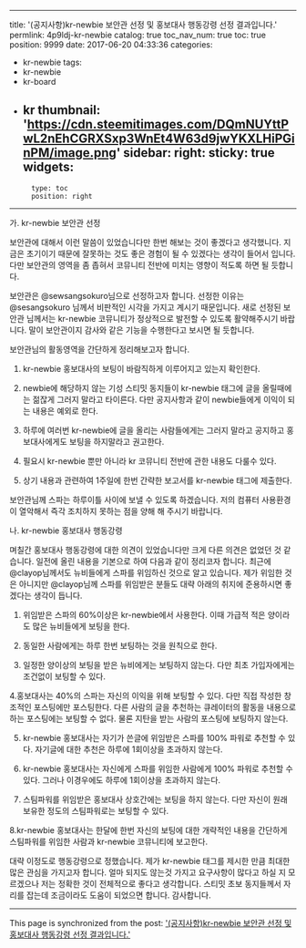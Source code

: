 
---
title: '(공지사항)kr-newbie 보안관 선정 및 홍보대사 행동강령 선정 결과입니다.'
permlink: 4p9ldj-kr-newbie
catalog: true
toc_nav_num: true
toc: true
position: 9999
date: 2017-06-20 04:33:36
categories:
- kr-newbie
tags:
- kr-newbie
- kr-board
- kr
thumbnail: 'https://cdn.steemitimages.com/DQmNUYttPwL2nEhCGRXSxp3WnEt4W63d9jwYKXLHiPGinPM/image.png'
sidebar:
    right:
        sticky: true
widgets:
    -
        type: toc
        position: right
---


가. kr-newbie 보안관 선정

보안관에 대해서 이런 말씀이 있었습니다만 한번 해보는 것이 좋겠다고 생각했니다. 지금은 초기이기 때문에 잘못하는 것도 좋은 경험이 될 수 있겠다는 생각이 들어서 입니다. 다만 보안관의 영역을 좀 좁혀서 코뮤니티 전반에 미치는 영향이 적도록 하면 될 듯합니다.
 
보안관은 @sewsangsokuro님으로 선정하고자 합니다. 
선정한 이유는 @sesangsokuro 님께서 비판적인 시각을 가지고 계시기 때문입니다. 새로 선정된 보안관 님께서는 kr-newbie 코뮤니티가 정상적으로 발전할 수 있도록 활약해주시기 바랍니다. 말이 보안관이지 감사와 같은 기능을 수행한다고 보시면 될 듯합니다. 

보안관님의 활동영역을 간단하게 정리해보고자 합니다.


1. kr-newbie 홍보대사의 보팅이 바람직하게 이루어지고 있는지 확인한다. 

2. newbie에 해당하지 않는 기성 스티밋 동지들이 kr-newbie 태그에 글을 올릴때에는 젊잖게 그러지 말라고 타이른다. 다만 공지사항과 같이 newbie들에게 이익이 되는 내용은 예외로 한다.

3. 하루에 여러번 kr-newbie에 글을 올리는 사람들에게는 그러지 말라고 공지하고 홍보대사에게도 보팅을 하지말라고 권고한다.

4. 필요시 kr-newbie 뿐만 아니라 kr 코뮤니티 전반에 관한 내용도 다룰수 있다. 

5. 상기 내용과 관련하여 1주일에 한번 간략한 보고서를 kr-newbie 태그에 제출한다. 

보안관님께 스파는 하루이틀 사이에 보낼 수 있도록 하겠습니다. 저의 컴퓨터  사용환경이 열악해서 즉각 조치하지 못하는 점을 양해 해 주시기  바랍니다. 



나. kr-newbie 홍보대사 행동강령

며칠간 홍보대사 행동강령에 대한 의견이 있었습니다만 크게 다른 의견은 없었던 것 같습니다. 일전에 올린 내용을 기본으로 하여 다음과 같이 정리코자 합니다. 최근에 @clayop님께서도 뉴비들에게 스파를 위임하신 것으로 알고 있습니다. 제가 위임한 것은 아니지만 @clayop님께 스파를 위임받은 분들도 대략 아래의 취지에 준용하시면 좋겠다는 생각이 듭니다.  

1. 위임받은 스파의 60%이상은 kr-newbie에서 사용한다. 이때 가급적 적은 양이라도 많은 뉴비들에게 보팅을 한다.

2. 동일한 사람에게는 하루 한번 보팅하는 것을 원칙으로 한다.

3. 일정한 양이상의 보팅을 받은 뉴비에게는 보팅하지 않는다. 다만 최초 가입자에게는 조건없이 보팅할 수 있다.

4.홍보대사는 40%의 스파는 자신의 이익을 위해 보팅할 수 있다. 다만 직접 작성한 창조적인 포스팅에만 포스팅한다. 다른 사람의 글을 추천하는 큐레이터의 활동을 내용으로 하는 포스팅에는 보팅할 수 없다. 물론 지탄을 받는 사람의 포스팅에 보팅하지  않는다.  

5. kr-newbie 홍보대사는 자기가 쓴글에 위임받은 스파를 100% 파워로 추천할 수 있다. 자기글에 대한 추천은 하루에 1회이상을 초과하지 않는다.

6. kr-newbie 홍보대사는 자신에게 스파를 위임한 사람에게 100% 파워로 추천할 수 있다. 그러나 이경우에도 하루에 1회이상을 초과하지 않는다.

7. 스팀파워를 위임받은 홍보대사 상호간에는 보팅을 하지 않는다. 다만 자신이 원래 보유한 정도의 스팀파워로는 보팅할 수 있다.

8.kr-newbie 홍보대사는 한달에 한번 자신의 보팅에 대한 개략적인 내용을 간단하게 스팀파워를 위임한 사람과 kr-newbie 코뮤니티에 보고한다. 

대략 이정도로 행동강령으로 정했습니다. 제가 kr-newbie 태그를 제시한 만큼 최대한 많은 관심을 가지고자 합니다. 얼마 되지도 않는것 가지고 요구사항이 많다고 하실 지 모르겠으나 저는 정확한 것이  전체적으로 좋다고 생각합니다.  스티밋 초보 동지들께서 자리를 잡는데 조금이라도 도움이 되었으면 합니다. 감사합니다.

- - -

This page is synchronized from the post: ['(공지사항)kr-newbie 보안관 선정 및 홍보대사 행동강령 선정 결과입니다.'](https://steemit.com/@oldstone/4p9ldj-kr-newbie)
